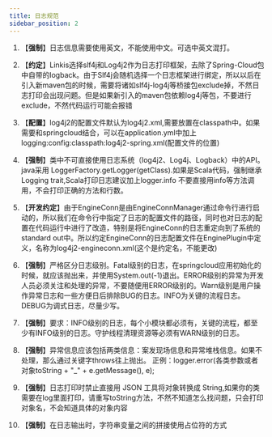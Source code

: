 ```yaml
---
title: 日志规范
sidebar_position: 2
---
```

1. 【**强制**】日志信息需要使用英文，不能使用中文。可选中英文混打。

1. 【**约定**】Linkis选择slf4j和Log4j2作为日志打印框架，去除了Spring-Cloud包中自带的logback。由于Slf4j会随机选择一个日志框架进行绑定，所以以后在引入新maven包的时候，需要将诸如slf4j-log4j等桥接包exclude掉，不然日志打印会出现问题。但是如果新引入的maven包依赖log4j等包，不要进行exclude，不然代码运行可能会报错

2. 【**配置**】log4j2的配置文件默认为log4j2.xml,需要放置在classpath中。如果需要和springcloud结合，可以在application.yml中加上logging:config:classpath:log4j2-spring.xml(配置文件的位置)

3. 【**强制**】类中不可直接使用日志系统（log4j2、Log4j、Logback）中的API。java采用 LoggerFactory.getLogger(getClass).如果是Scala代码，强制继承Logging trait,Scala打印日志建议加上logger.info 不要直接用info等方法调用，不会打印正确的方法和行数。

4. 【**开发约定**】由于EngineConn是由EngineConnManager通过命令行进行启动的，所以我们在命令行中指定了日志的配置文件的路径，同时也对日志的配置在代码运行中进行了改造，特别是将EngineConn的日志重定向到了系统的standard out中。所以约定EngineConn的日志配置文件在EnginePlugin中定义，名称为log4j2-engineconn.xml(这个是约定名，不能更改)

5. 【**强制**】严格区分日志级别。Fatal级别的日志，在springcloud应用初始化的时候，就应该抛出来，并使用System.out(-1)退出。ERROR级别的异常为开发人员必须关注和处理的异常，不要随便用ERROR级别的。Warn级别是用户操作异常日志和一些方便日后排除BUG的日志。INFO为关键的流程日志。DEBUG为调式日志，尽量少写。

6. 【**强制**】要求：INFO级别的日志，每个小模块都必须有，关键的流程，都至少有INFO级别的日志。守护线程清理资源等必须有WARN级别的日志。

7. 【**强制**】异常信息应该包括两类信息：案发现场信息和异常堆栈信息。如果不处理，那么通过关键字throws往上抛出。 正例：logger.error(各类参数或者对象toString + "_" + e.getMessage(), e);

8. 【**强制**】日志打印时禁止直接用 JSON 工具将对象转换成 String,如果你的类需要在log里面打印，请重写toString方法，不然不知道怎么找问题，只会打印对象名，不会知道具体的对象内容

9. 【**强制**】在日志输出时，字符串变量之间的拼接使用占位符的方式
